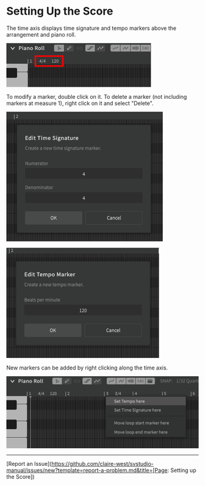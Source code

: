 # Setting Up the Score

The time axis displays time signature and tempo markers above the arrangement and piano roll.

![The Time Axis](/img/quickstart/time-axis.png)

To modify a marker, double click on it. To delete a marker (not including markers at measure 1), right click on it and select "Delete".

![Modify Time Signature](/img/quickstart/time-signature.png)

![Modify Tempo](/img/quickstart/tempo.png)

New markers can be added by right clicking along the time axis.

![Add Time Change](/img/quickstart/time-axis-add-marker.png)

---

[Report an Issue](https://github.com/claire-west/svstudio-manual/issues/new?template=report-a-problem.md&title=[Page: Setting up the Score])